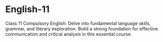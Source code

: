 # English-11
Class 11 Compulsory English: Delve into fundamental language skills, grammar, and literary exploration. Build a strong foundation for effective communication and critical analysis in this essential course.
